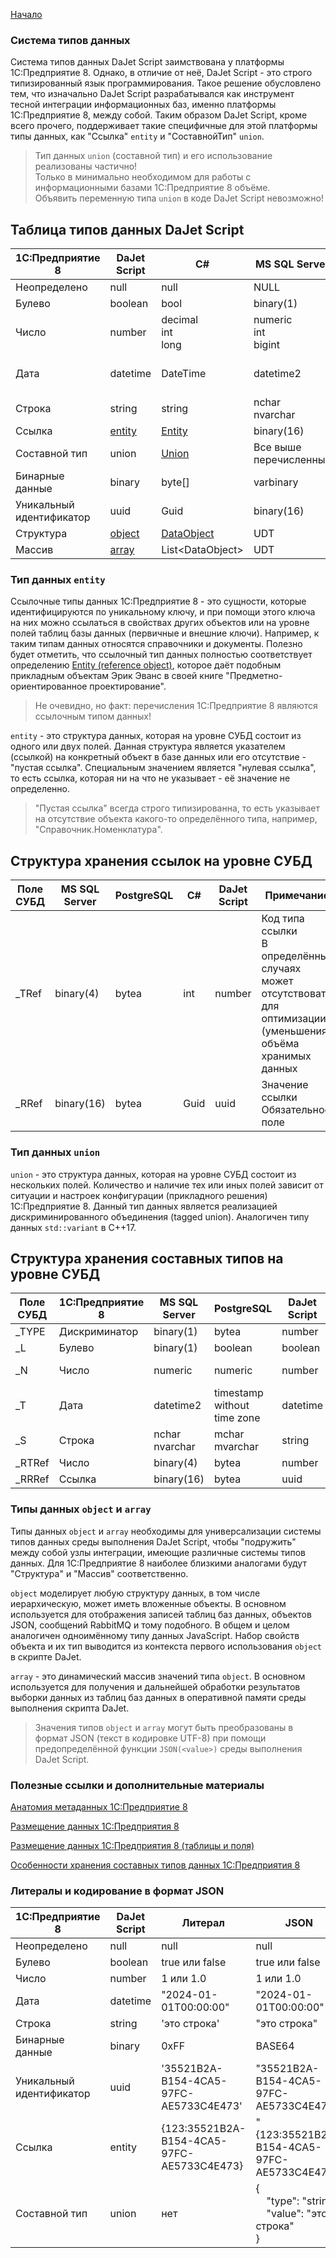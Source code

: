 [Начало](/dajet-script)

### Система типов данных

Система типов данных DaJet Script заимствована у платформы 1С:Предприятие 8. Однако, в отличие от неё, DaJet Script - это строго типизированный язык программирования. Такое решение обусловлено тем, что изначально DaJet Script разрабатывался как инструмент тесной интеграции информационных баз, именно платформы 1С:Предприятие 8, между собой. Таким образом DaJet Script, кроме всего прочего, поддерживает такие специфичные для этой платформы типы данных, как "Ссылка" ```entity``` и "СоставнойТип" ```union```.

> Тип данных ```union``` (составной тип) и его использование реализованы частично!<br>
> Только в минимально необходимом для работы с информационными базами 1С:Предприятие 8 объёме.<br>
> Объявить переменную типа ```union``` в коде DaJet Script невозможно!

## Таблица типов данных DaJet Script

|**1С:Предприятие 8**|**DaJet Script**|**C#**|**MS SQL Server**|**PostgreSQL**|
|--------------------|----------------|------|-----------------|--------------|
|Неопределено|null|null|NULL|NULL|
|Булево|boolean|bool|binary(1)|boolean|
|Число|number|decimal<br>int<br>long|numeric<br>int<br>bigint|numeric<br>integer<br>bigint|
|Дата|datetime|DateTime|datetime2|timestamp<br>without time zone|
|Строка|string|string|nchar<br>nvarchar|mchar<br>mvarchar|
|Ссылка|[entity](/dajet-script/entity)|[Entity](https://github.com/zhichkin/dajet/blob/main/src/dajet-model/core/Entity.cs)|binary(16)|bytea|
|Составной тип|union|[Union](https://github.com/zhichkin/dajet/blob/main/src/dajet-model/core/Union.cs)|Все выше<br>перечисленные|Все выше<br>перечисленные|
|Бинарные данные|binary|byte[]|varbinary|bytea|
|Уникальный<br>идентификатор|uuid|Guid|binary(16)|bytea|
|Структура|[object](/dajet-script/object)|[DataObject](https://github.com/zhichkin/dajet/blob/main/src/dajet-model/data/DataObject.cs)|UDT|UDT|
|Массив|[array](/dajet-script/array)|List\<DataObject\>|UDT|UDT|

### Тип данных ```entity```

Ссылочные типы данных 1С:Предприятие 8 - это сущности, которые идентифицируются по уникальному ключу, и при помощи этого ключа на них можно ссылаться в свойствах других объектов или на уровне полей таблиц базы данных (первичные и внешние ключи). Например, к таким типам данных относятся справочники и документы. Полезно будет отметить, что ссылочный тип данных полностью соответствует определению [Entity (reference object)](https://martinfowler.com/bliki/EvansClassification.html), которое даёт подобным прикладным объектам Эрик Эванс в своей книге "Предметно-ориентированное проектирование".

> Не очевидно, но факт: перечисления 1С:Предприятие 8 являются ссылочным типом данных!

```entity``` - это структура данных, которая на уровне СУБД состоит из одного или двух полей. Данная структура является указателем (ссылкой) на конкретный объект в базе данных или его отсутствие - "пустая ссылка". Специальным значением является "нулевая ссылка", то есть ссылка, которая ни на что не указывает - её значение не определенно.

> "Пустая ссылка" всегда строго типизированна, то есть указывает на отсутствие объекта какого-то определённого типа, например, "Справочник.Номенклатура".

## Структура хранения ссылок на уровне СУБД

|**Поле СУБД**|**MS SQL Server**|**PostgreSQL**|**C#**|**DaJet Script**|**Примечание**|
|---|---|---|---|---|---|
|_TRef|binary(4)|bytea|int|number|Код типа ссылки<br>В определённых случаях может отсутствовать для оптимизации (уменьшения) объёма хранимых данных|
|_RRef|binary(16)|bytea|Guid|uuid|Значение ссылки<br>Обязательное поле|

### Тип данных ```union```

```union``` - это структура данных, которая на уровне СУБД состоит из нескольких полей. Количество и наличие тех или иных полей зависит от ситуации и настроек конфигурации (прикладного решения) 1С:Предприятие 8. Данный тип данных является реализацией дискриминированного объединения (tagged union). Аналогичен типу данных ```std::variant``` в C++17.

## Структура хранения составных типов на уровне СУБД

|**Поле СУБД**|**1С:Предприятие 8**|**MS SQL Server**|**PostgreSQL**|**DaJet Script**|**C#**|
|-------------|--------------------|-----------------|--------------|----------------|------|
|_TYPE|Дискриминатор|binary(1)|bytea|number|byte|
|_L|Булево|binary(1)|boolean|boolean|bool|
|_N|Число|numeric|numeric|number|decimal<br>int|
|_T|Дата|datetime2|timestamp<br>without time zone|datetime|DateTime|
|_S|Строка|nchar<br>nvarchar|mchar<br>mvarchar|string|string|
|_RTRef|Число|binary(4)|bytea|number|int|
|_RRRef|Ссылка|binary(16)|bytea|uuid|Guid|

### Типы данных ```object``` и ```array```

Типы данных ```object``` и ```array``` необходимы для универсализации системы типов данных среды выполнения DaJet Script, чтобы "подружить" между собой узлы интеграции, имеющие различные системы типов данных. Для 1С:Предприятие 8 наиболее близкими аналогами будут "Структура" и "Массив" соответственно.

```object``` моделирует любую структуру данных, в том числе иерархическую, может иметь вложенные объекты. В основном используется для отображения записей таблиц баз данных, объектов JSON, сообщений RabbitMQ и тому подобного. В общем и целом аналогичен одноимённому типу данных JavaScript. Набор свойств объекта и их тип выводится из контекста первого использования ```object``` в скрипте DaJet.

```array``` - это динамический массив значений типа ```object```. В основном используется для получения и дальнейшей обработки результатов выборки данных из таблиц баз данных в оперативной памяти среды выполнения скрипта DaJet.

> Значения типов ```object``` и ```array``` могут быть преобразованы в формат JSON (текст в кодировке UTF-8) при помощи предопределённой функции ```JSON(<value>)``` среды выполнения DaJet Script.

### Полезные ссылки и дополнительные материалы

[Анатомия метаданных 1С:Предприятие 8](https://github.com/zhichkin/dajet/blob/main/doc/metadata-internals/README.md)

[Размещение данных 1С:Предприятия 8](https://its.1c.ru/db/metod8dev/content/1591/hdoc)

[Размещение данных 1С:Предприятия 8 (таблицы и поля)](https://its.1c.ru/db/metod8dev/content/1798/hdoc)

[Особенности хранения составных типов данных 1С:Предприятия 8](https://its.1c.ru/db/metod8dev/content/1828/hdoc)

### Литералы и кодирование в формат JSON

|**1С:Предприятие 8**|**DaJet Script**|**Литерал**|**JSON**|
|--------------------|----------------|-----------|--------|
|Неопределено|null|null|null|
|Булево|boolean|true или false|true или false|
|Число|number|1 или 1.0|1 или 1.0|
|Дата|datetime|"2024-01-01T00:00:00"|"2024-01-01T00:00:00"|
|Строка|string|'это строка'|"это строка"|
|Бинарные данные|binary|0xFF|BASE64|
|Уникальный<br>идентификатор|uuid|'35521B2A-B154-4CA5-97FC-AE5733C4E473'|"35521B2A-B154-4CA5-97FC-AE5733C4E473"|
|Ссылка|entity|{123:35521B2A-B154-4CA5-97FC-AE5733C4E473}|"{123:35521B2A-B154-4CA5-97FC-AE5733C4E473}"|
|Составной тип|union|нет|{<br>&nbsp;&nbsp;&nbsp;&nbsp;"type": "string",<br>&nbsp;&nbsp;&nbsp;&nbsp;"value": "это строка"<br>}|
